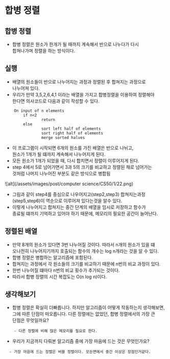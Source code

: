 합병 정렬
=========

## 합병 정렬

* 합병 정렬은 원소가 한개가 될 때까지 계속해서 반으로 나누다가 다시  
  합쳐나가며 정렬을 하는 방식이다.

## 실행

* 배열의 원소들이 반으로 나누어지는 과정과 정렬된 후 합쳐지는 과정으로   
  나누어져 있다.
* 우리가 만약 3,5,2,6,4,1 이라는 배열을 가지고 합병정렬을 이용하여 정렬해야  
  한다면 의사코드로 다음과 같이 작성할 수 있다.

```
    On input of n elements
        if n<2
                return
        else
                sort left half of elements
                sort right half of elements
                merge sorted halves
```

* 이 프로그램이 시작되면 6개의 원소를 가진 배열은 반으로 나뉘고,  
  원소가 1개가 될 떄까지 계속해서 나누어지게 된다.
* 모든 원소가 1개가 되었을 때, 다시 합치면서 정렬이 이루어지게 된다.
* step 4에서 5로 넘어가면서 3과 5의 크기를 비교하고 정렬된 채로 넘어가는  
  것처럼 나머지 나누어진 부분도 같은 방식으로 병합됨

![alt](/assets/images/post/computer science/CS50/1/22.png)

* 그림과 같이 step4를 중심으로 나우어지고(step2,step3) 합쳐지는과정  
  (step5,step6)이 역순으로 이루어져 있다는것을 알수 있다.
* 이렇게 나누어지고 합쳐지는 중간 단계의 배열을 임시로 저장하고 함수가  
  종료될 떄까지 기억하고 있어야 하기 때문에, 메모리의 필요한 공간이 늘어난다.

## 정렬된 배열

* 만약 8개의 원소가 있다면 3번 나누어질 것이다. 따라서 n개의 원소가 있을 떄  
  오나전히 나누어지기까지 호출되는 함수의 개수는 log n개라는 것을 알 수 있다.
* 합병 정렬은 병합하는 알고리즘에 포함된다.
* 합쳐지는 과정에서 각 원소들의 크기를 비교하기 때문에 n번의 비교 과정이 있다.
* 한번 나누어질 떄마다 n번의 비교 횟수가 추가되는 것이다. 
* 따라서 합병 정렬의 시간 복잡도는 O(n log n)이다.

## 생각해보기

* 합병 정렬은 확실히 더빠릅니다. 하지만 알고리즘이 어떻게 작동하는지 생각해보면,  
  그에 따른 단점이 떠오릅니다. 다른 정렬에는 없었던, 합병 정렬에서의 가장 큰  
  단점은 무엇일까요?

```
    - 다른 정렬에 비해 많은 메모리를 필요로 한다.
```

* 우리가 지금까지 다뤄본 알고리즘 중에 가장 마음에 드는 것은 무엇인가요?

```
  - 가장 마음에 드는 정렬은 버블 정렬이다. 모든면에서 중간 이상은 장점인거같다.
```